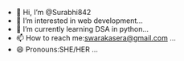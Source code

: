 - 👋 Hi, I’m @Surabhi842
- 👀 I’m interested in web development...
- 🌱 I’m currently learning DSA in python...
- 📫 How to reach me:swarakasera@gmail.com ...
- 😄 Pronouns:SHE/HER ...


<!---
Surabhi842/Surabhi842 is a ✨ special ✨ repository because its `README.md` (this file) appears on your GitHub profile.
You can click the Preview link to take a look at your changes.
--->
